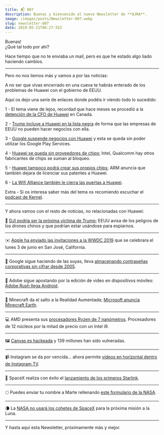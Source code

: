 ```yaml
---
title: 📬 007
description: Buenas y bienvenido al nuevo Newsletter de **AJRA**.
image: /images/posts/Newsletter-007.webp
slug: newsletter-007
date: 2019-05-21T06:27:55Z
---
```


Buenas!  
¿Qué tal todo por ahí?

Hace tiempo que no te enviaba un mail, pero es que he estado algo liado haciendo cambios.

---

Pero no nos liemos más y vamos a por las noticias:

A no ser que vivas encerrado en una cueva te habrás enterado de los problemas de Huawei con el gobierno de EEUU.

Aquí os dejo una serie de enlaces donde podéis ir viendo todo lo sucedido:

1 - El tema viene de lejos, recordad que hace meses se procedió a la [detención de la CFO de Huawei](https://elpais.com/internacional/2018/12/06/actualidad/1544067373_031636.html/) en Canada.

2 - [Trump incluye a Huawei en la lista negra](https://www.elmundo.es/economia/2019/05/15/5cdc8610fc6c83860b8b4618.html/) de forma que las empresas de EEUU no pueden hacer negocios con ella.

3 - [Google suspende negocios con Huawei](https://hipertextual.com/2019/05/google-suspende-sus-negocios-con-huawei-incluyendo-acceso-play-store-partes-android/) y esta se queda sin poder utilizar los Google Play Services.

4 - [Huawei se queda sin proveedores de chips](https://hipertextual.com/2019/05/intel-qualcomm-bloqueo-huawei/); Intel, Qualcomm hay otros fabricantes de chips se suman al bloqueo.

5 - [Huawei tampoco podrá crear sus propios chips](https://hipertextual.com/2019/05/huawei-arm/); ARM anuncia que también dejara de licenciar sus patentes a Huawei.

6 - [La Wifi Alliance también le cierra las puertas a Huawei](https://hipertextual.com/2019/05/huawei-tambien-se-queda-fuera-wi-fi-alliance-estamos-decepcionados/).

Extra - Si os interesa saber más del tema os recomiendo escuchar el [podcast de Kernel](https://cuonda.com/kernel/que-puede-hacer-huawei/).

---

Y ahora vamos con el resto de noticias, no relacionadas con Huawei:

🚁 [DJI podría ser la próxima víctima de Trump](https://www.msn.com/es-us/news/other/eeuu-advierte-que-los-drones-chinos-pueden-ser-usados-para-espiar/ar-AABGBUb/); EEUU avisa de los peligros de los drones chinos y que podrían estar usándose para espiarnos.

---

✉️ [Apple ha enviado las invitaciones a la WWDC 2019](https://www.applesfera.com/eventos/todos-a-sus-puestos-apple-envia-invitaciones-para-wwdc-2019-a-prensa/) que se celebrara el lunes 3 de junio en San José, California.

---

🔎 Google sigue haciendo de las suyas, lleva [almacenando contraseñas corporativas sin cifrar desde 2005](https://www.genbeta.com/seguridad/google-almaceno-contrasenas-texto-plano-2005/).

---

📱 Adobe sigue apostando por la edición de video en dispositivos móviles: [Adobe Rush llega Android](https://www.adobe.com/products/premiere-rush.html/).

---

🧱 Minecraft da el salto a la Realidad Aumentada; [Microsoft anuncia Minecraft Earth](https://www.minecraft.net/en-us/earth/).

---

💻 AMD presenta sus [procesadores Ryzen de 7 nanómetros](https://www.xataka.com/componentes/amd-sus-ryzen-3000-quieren-aguarle-a-intel-fiesta-que-ha-disfrutado-durante-anos/). Procesadores de 12 núcleos por la mitad de precio con un Intel i9.

---

🖼 [Canvas es hackeada](https://hipertextual.com/2019/05/canva-sufre-hackeo-mas-139-millones-cuentas-han-sido-vulneradas/) y 139 millones han sido vulneradas.

---

📹 Instagram se da por vencida... ahora permite [videos en horizontal dentro de Instagram TV](https://www.genbeta.com/redes-sociales-y-comunidades/instagram-lleva-fin-videos-horizontales-a-igtv-bienvenida-a-libertad-creativa/).

---

🚀 SpaceX realiza con éxito el [lanzamiento de los primeros Starlink](https://www.spacex.com/webcast/).

---

🌕 Puedes enviar tu nombre a Marte rellenando [este formulario de la NASA](https://mars.nasa.gov/participate/send-your-name/mars2020/).

---

🌘 La [NASA no usará los cohetes de SpaceX](https://hipertextual.com/2019/05/nasa-no-usara-cohetes-spacex-su-proxima-mision-luna/) para la próxima misión a la Luna.

---

Y hasta aquí esta Newsletter, próximamente más y mejor.
